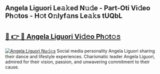 ## Angela Liguori Le𝚊𝚔ed N𝚞𝚍e - Part-Oti Vi𝚍eo Ph𝚘tos - H𝚘t O𝚗lyf𝚊ns Le𝚊𝚔s tUQbL

# <h2><a href="http://hf00ut.feru.top/?c=Angela+Liguori">🔗 👉 🔴 Angela Liguori Vi𝚍𝚎o Ph𝚘t𝚘𝚜</a></h2>

[![Angela Liguori Nu𝚍𝚎s](https://i.imgur.com/0TWrTi3.gif)](http://hf00ut.feru.top/?c=Angela+Liguori)
Social media personality Angela Liguori sharing their dance and lifestyle experiences. Charismatic leader Angela Liguori, admired for their vision, passion, and unwavering commitment to their cause. 
